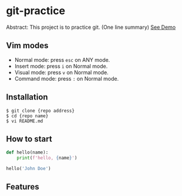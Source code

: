 # git-practice

Abstract: This project is to practice git. (One line summary)
[See Demo](https://www.google.com)

## Vim modes

- Normal mode: press `esc` on ANY mode.
- Insert mode: press `i` on Normal mode.
- Visual mode: press `v` on Normal mode.
- Command mode: press `:` on Normal mode.

## Installation

```shell
$ git clone {repo address}
$ cd {repo name}
$ vi README.md
```

## How to start

```python
def hello(name):
    print(f'hello, {name}')

hello('John Doe')
```

## Features
